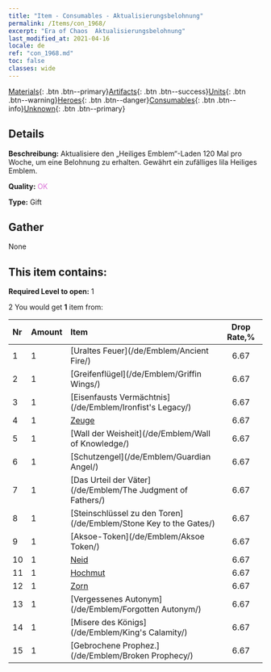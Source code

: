 ```yaml
---
title: "Item - Consumables - Aktualisierungsbelohnung"
permalink: /Items/con_1968/
excerpt: "Era of Chaos  Aktualisierungsbelohnung"
last_modified_at: 2021-04-16
locale: de
ref: "con_1968.md"
toc: false
classes: wide
---
```

 [Materials](/de/Items/){: .btn .btn--primary}[Artifacts](/de/Items/Artifacts/){: .btn .btn--success}[Units](/de/Items/Units/){: .btn .btn--warning}[Heroes](/de/Items/Heroes/){: .btn .btn--danger}[Consumables](/de/Items/Consumables/){: .btn .btn--info}[Unknown](/de/Items/Unknown/){: .btn .btn--primary}

## Details
 **Beschreibung:** Aktualisiere den „Heiliges Emblem“-Laden 120 Mal pro Woche, um eine Belohnung zu erhalten. Gewährt ein zufälliges lila Heiliges Emblem.

 **Quality:** <span style="color: #DA70D6">OK</span>

 **Type:** Gift

## Gather

  None

## This item contains:

 **Required Level to open:** 1

 2 You would get **1** item  from:

  | Nr | Amount |     Item    | Drop Rate,% |
  |:---|:-------|:------------|:---------:|
  | 1 | 1 | [Uraltes Feuer](/de/Emblem/Ancient Fire/) | 6.67 | 
  | 2 | 1 | [Greifenflügel](/de/Emblem/Griffin Wings/) | 6.67 | 
  | 3 | 1 | [Eisenfausts Vermächtnis](/de/Emblem/Ironfist's Legacy/) | 6.67 | 
  | 4 | 1 | [Zeuge](/de/Emblem/Witness/) | 6.67 | 
  | 5 | 1 | [Wall der Weisheit](/de/Emblem/Wall of Knowledge/) | 6.67 | 
  | 6 | 1 | [Schutzengel](/de/Emblem/Guardian Angel/) | 6.67 | 
  | 7 | 1 | [Das Urteil der Väter](/de/Emblem/The Judgment of Fathers/) | 6.67 | 
  | 8 | 1 | [Steinschlüssel zu den Toren](/de/Emblem/Stone Key to the Gates/) | 6.67 | 
  | 9 | 1 | [Aksoe-Token](/de/Emblem/Aksoe Token/) | 6.67 | 
  | 10 | 1 | [Neid](/de/Emblem/Jealousy/) | 6.67 | 
  | 11 | 1 | [Hochmut](/de/Emblem/Arrogance/) | 6.67 | 
  | 12 | 1 | [Zorn](/de/Emblem/Anger/) | 6.67 | 
  | 13 | 1 | [Vergessenes Autonym](/de/Emblem/Forgotten Autonym/) | 6.67 | 
  | 14 | 1 | [Misere des Königs](/de/Emblem/King's Calamity/) | 6.67 | 
  | 15 | 1 | [Gebrochene Prophez.](/de/Emblem/Broken Prophecy/) | 6.67 | 
